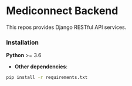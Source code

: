 # Mediconnect Backend
This repos provides Django RESTful API services.

### Installation
__Python__ >= 3.6

* __Other dependencies__:
```bash
pip install -r requirements.txt
```
